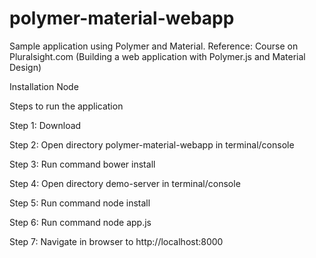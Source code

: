 # polymer-material-webapp
Sample application using Polymer and Material. 
Reference: Course on Pluralsight.com (Building a web application with Polymer.js and Material Design)

Installation
Node

Steps to run the application

Step 1: Download

Step 2: Open directory polymer-material-webapp in terminal/console

Step 3: Run command bower install

Step 4: Open directory demo-server in terminal/console 

Step 5: Run command node install

Step 6: Run command node app.js

Step 7: Navigate in browser to http://localhost:8000